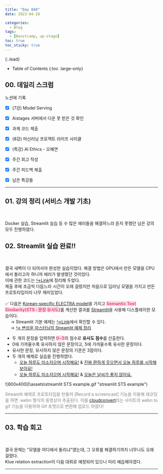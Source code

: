 ```yaml
---
title: "Day 040"
date: 2023-04-28

categories:
  - Blog
tags:
  - [Boostcamp, up-stage]
toc: true
toc_sticky: true
---
```

{:.lead}

- Table of Contents
{:toc .large-only}
## 00. 데일리 스크럼  
노션에 기록  

- [x]  (7강) Model Serving
- [x]  Aistages 서버에서 다운 못 받은 것 확인
- [x]  과제 코드 제출
- [x]  (8강) 머신러닝 프로젝트 라이프 사이클
- [x]  (특강) AI Ethics - 오혜연
- [x]  주간 회고 작성
- [x]  주간 피드백 제출
- [x]  남은 특강들


---

## 01. 강의 정리 (서비스 개발 기초)  
&emsp;

Docker 실습, Streamlit 실습 등 수 많은 에러들을 해결하느라 듣지 못했던 남은 강의 모두 진행하였다.  


## 02. Streamlit 실습 완료!!  
&emsp;  

결국 새벽이 다 되어서야 완성한 실습이었다. 해결 방법은 GPU에서 만든 모델을 CPU에서 돌리고자 하니까 에러가 발생했던 것이었다.  
이에 관한 코드는 [↪️Link](https://forbuds.github.io/study/ml-dl/2023-04-28-How-to-load-DL-model-on-CPU-device/)에 정리해 두었다.  
제출 후에 조금씩 다듬느라 시간이 오래 걸렸지만 처음으로 딥러닝 모델을 가지고 만든 프로토타입이라 너무 재미있었다.  
&emsp;  
✅ 다음은 [Korean-specific ELECTRA model](https://huggingface.co/snunlp/KR-ELECTRA-discriminator)을 가지고 <span style="color: #e54685;background-color:#ffdce0">**Semantic Text Similarity(STS : 문장 유사도)**</span>를 계산한 결과를 [Streamlit](https://streamlit.io/)을 사용해 디스플레이한 모습이다.  
&emsp; → Streamlit 기본 예제는 [↪️Link](https://docs.streamlit.io/)에서 확인할 수 있다.   
&emsp; → [↪️ 변성윤 마스터님의 Streamlit 예제 정리](https://zzsza.github.io/mlops/2021/02/07/python-streamlit-dashboard/)

- 두 개의 문장을 입력하면
<span style="color: #e54685;background-color:#ffdce0">**0~5**</span>의 점수로 **유사도 점수**를 산출한다.  
- 0에 가까울수록 유사하지 않은 문장이고, 5에 가까울수록 유사한 문장이다.  
- 유사한 문장, 유사하지 않은 문장의 기준은 3점이다.
- 두 개의 예제로 실습을 진행하였다. 
  - <U>오늘 하루도 미소지으며 시작해요!</U> & <U>진짜 환하게 웃으면서 오늘 하루를 시작해 보아요!</U>  
  - <U>오늘 하루도 미소지으며 시작해요!</U> & <U>오늘은 날씨가 좋지 않아요.</U>  

![800x400](\assets\streamlit STS example.gif "streamlit STS example")

<span style="color: #848484">Streamlit 예제로 프로토타입을 만들어 [Record a screencast] 기능을 이용해 레코딩을 하면 .webn 형식의 동영상이 추출된다. 
이를 [cloudconvert](https://cloudconvert.com/webm-to-gif)라는 사이트의 webn to gif 기능을 이용하여 Gif 포멧으로 변환해 업로드 하였다!  
</span>

---


## 03. 학습 회고  
&emsp;   

결국 문제는 "모델을 어디에서 돌리냐"였는데, 그 오류를 해결하기까지 너무나도 오래 걸렸다.  
Klue relation extraction이 다음 대회로 예정되어 있으니 미리 예습해야겠다.  

  
---  

